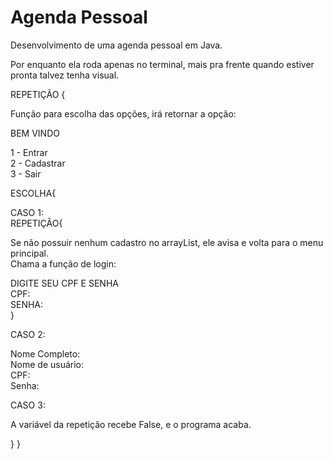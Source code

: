 # Agenda Pessoal
 Desenvolvimento de uma agenda pessoal em Java.
 
 Por enquanto ela roda apenas no terminal, mais pra frente quando estiver pronta talvez tenha visual.

REPETIÇÃO {
 
 Função para escolha das opções, irá retornar a opção:
 
 BEM VINDO
 
 1 - Entrar  
 2 - Cadastrar   
 3 - Sair
 
 ESCOLHA{
  
  CASO 1:      
   REPETIÇÂO{
   
   Se não possuir nenhum cadastro no arrayList, ele avisa e volta para o menu principal.      
   Chama a função de login:
    
   DIGITE SEU CPF E SENHA    
   CPF:       
   SENHA:     
  }
 
 CASO 2:
 
  Nome Completo:     
  Nome de usuário:     
  CPF:     
  Senha:     
      
 CASO 3:
 
  A variável da repetição recebe False, e o programa acaba.

}
}
